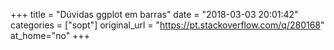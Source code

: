 +++
title = "Dúvidas ggplot em barras"
date = "2018-03-03 20:01:42"
categories = ["sopt"]
original_url = "https://pt.stackoverflow.com/q/280168"
at_home="no"
+++

